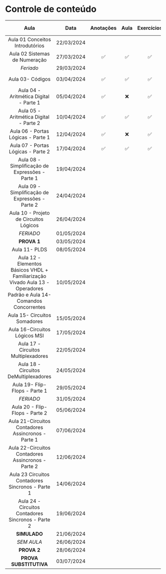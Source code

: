 # Controle de conteúdo

| Aula | Data | Anotações | Aula | Exercícios | Revisão | Revisão prova |
|:---:|:---:|:---:|:---:|:---:|:---:|:---:|
| Aula 01 Conceitos Introdutórios | 22/03/2024 |
| Aula 02 Sistemas de Numeração | 27/03/2024 | ✅ | ✅ | ✅ | ✅ 17/04 | 01/05 |
| *Feriado* | 29/03/2024 |
| Aula 03- Códigos | 03/04/2024 | ✅ | ✅ | ✅ | ✅ 17/04 | 01/05 |
| Aula 04 - Aritmética Digital - Parte 1 | 05/04/2024 | ✅ | ❌ | ✅ | ✅ 17/04| 01/05 |
| Aula 05 - Aritmética Digital - Parte 2 | 10/04/2024 | ✅ | ✅ | ✅ | ✅ 17/04| 01/05 |
| Aula 06 - Portas Lógicas - Parte 1 | 12/04/2024 | ✅ | ❌ | ✅ | 24/04 | 01/05 |
| Aula 07 - Portas Lógicas - Parte 2 | 17/04/2024 | ✅ | ✅ | ✅ | 24/04 | 01/05 |
| Aula 08 - Simplificação de Expressões - Parte 1 | 19/04/2024 | | | | 24/04 | 01/05 |
| Aula 09 - Simplificação de Expressões - Parte 2 | 24/04/2024 | | | | 24/04 | 01/05 |
| Aula 10 - Projeto de Circuitos Lógicos | 26/04/2024 |
| *FERIADO* | 01/05/2024 |
| **PROVA 1** | 03/05/2024 |
| Aula 11- PLDS | 08/05/2024 |
| Aula 12 - Elementos Básicos VHDL + Familiarização Vivado Aula 13 - Operadores Padrão e Aula 14- Comandos Concorrentes | 10/05/2024 |
| Aula 15- Circuitos Somadores | 15/05/2024 |
| Aula 16-Circuitos Lógicos MSI | 17/05/2024 |
| Aula 17 - Circuitos Multiplexadores | 22/05/2024 |
| Aula 18 - Circuitos DeMultiplexadores | 24/05/2024 |
| Aula 19- Flip-Flops - Parte 1 | 29/05/2024 |
| *FERIADO* | 31/05/2024 |
| Aula 20 - Flip-Flops - Parte 2 | 05/06/2024 |
| Aula 21-Circuitos Contadores Assincronos - Parte 1 | 07/06/2024 |
| Aula 22-Circuitos Contadores Assincronos - Parte 2 | 12/06/2024 |
| Aula 23 Circuitos Contadores Sincronos - Parte 1 | 14/06/2024 |
| Aula 24 - Circuitos Contadores Sincronos - Parte 2 | 19/06/2024 |
| **SIMULADO** | 21/06/2024 |
| *SEM AULA* | 26/06/2024 |
| **PROVA 2** | 28/06/2024 |
| **PROVA SUBSTITUTIVA** | 03/07/2024 |